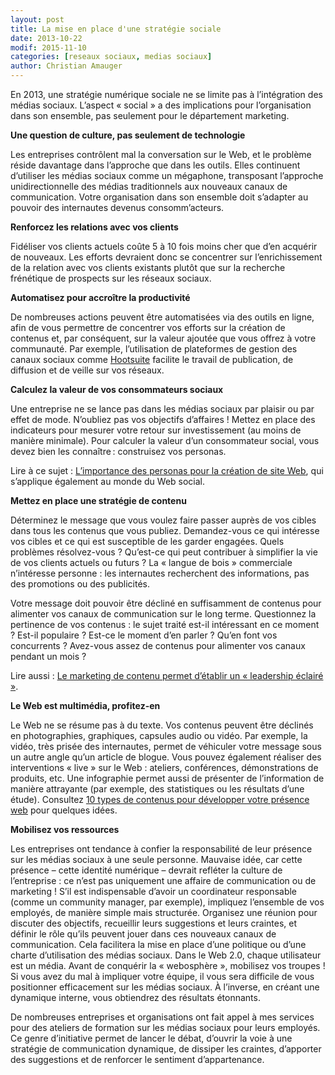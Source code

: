 ```yaml
---
layout: post
title: La mise en place d'une stratégie sociale
date: 2013-10-22
modif: 2015-11-10
categories: [reseaux sociaux, medias sociaux]
author: Christian Amauger
---
```


En 2013, une stratégie numérique sociale ne se limite pas à l’intégration des médias sociaux. L’aspect « social » a des implications pour l’organisation dans son ensemble, pas seulement pour le département marketing.

**Une question de culture, pas seulement de technologie**

Les entreprises contrôlent mal la conversation sur le Web, et le problème réside davantage dans l’approche que dans les outils. Elles continuent d’utiliser les médias sociaux comme un mégaphone, transposant l’approche unidirectionnelle des médias traditionnels aux nouveaux canaux de communication. Votre organisation dans son ensemble doit s’adapter au pouvoir des internautes devenus consomm’acteurs.

**Renforcez les relations avec vos clients**

Fidéliser vos clients actuels coûte 5 à 10 fois moins cher que d’en acquérir de nouveaux. Les efforts devraient donc se concentrer sur l’enrichissement de la relation avec vos clients existants plutôt que sur la recherche frénétique de prospects sur les réseaux sociaux.

**Automatisez pour accroître la productivité**

De nombreuses actions peuvent être automatisées via des outils en ligne, afin de vous permettre de concentrer vos efforts sur la création de contenus et, par conséquent, sur la valeur ajoutée que vous offrez à votre communauté. Par exemple, l’utilisation de plateformes de gestion des canaux sociaux comme [Hootsuite](http://www.hootsuite.com/) facilite le travail de publication, de diffusion et de veille sur vos réseaux.

**Calculez la valeur de vos consommateurs sociaux**

Une entreprise ne se lance pas dans les médias sociaux par plaisir ou par effet de mode. N’oubliez pas vos objectifs d’affaires ! Mettez en place des indicateurs pour mesurer votre retour sur investissement (au moins de manière minimale). Pour calculer la valeur d’un consommateur social, vous devez bien les connaître : construisez vos personas.

Lire à ce sujet : [L’importance des personas pour la création de site Web](limportance-des-personas-pour-la-creation-de-site-web.html), qui s’applique également au monde du Web social.

**Mettez en place une stratégie de contenu**

Déterminez le message que vous voulez faire passer auprès de vos cibles dans tous les contenus que vous publiez. Demandez-vous ce qui intéresse vos cibles et ce qui est susceptible de les garder engagées. Quels problèmes résolvez-vous ? Qu’est-ce qui peut contribuer à simplifier la vie de vos clients actuels ou futurs ? La « langue de bois » commerciale n’intéresse personne : les internautes recherchent des informations, pas des promotions ou des publicités.

Votre message doit pouvoir être décliné en suffisamment de contenus pour alimenter vos canaux de communication sur le long terme. Questionnez la pertinence de vos contenus : le sujet traité est-il intéressant en ce moment ? Est-il populaire ? Est-ce le moment d’en parler ? Qu’en font vos concurrents ? Avez-vous assez de contenus pour alimenter vos canaux pendant un mois ?

Lire aussi : [Le marketing de contenu permet d’établir un « leadership éclairé »](le-marketing-de-contenu-permet-detablir-un-leadership-eclaire.html).

**Le Web est multimédia, profitez-en**

Le Web ne se résume pas à du texte. Vos contenus peuvent être déclinés en photographies, graphiques, capsules audio ou vidéo. Par exemple, la vidéo, très prisée des internautes, permet de véhiculer votre message sous un autre angle qu’un article de blogue. Vous pouvez également réaliser des interventions « live » sur le Web : ateliers, conférences, démonstrations de produits, etc. Une infographie permet aussi de présenter de l’information de manière attrayante (par exemple, des statistiques ou les résultats d’une étude). Consultez [10 types de contenus pour développer votre présence web](10-types-de-contenus-pour-developper-votre-presence-web.html) pour quelques idées.

**Mobilisez vos ressources**

Les entreprises ont tendance à confier la responsabilité de leur présence sur les médias sociaux à une seule personne. Mauvaise idée, car cette présence – cette identité numérique – devrait refléter la culture de l’entreprise : ce n’est pas uniquement une affaire de communication ou de marketing !
S’il est indispensable d’avoir un coordinateur responsable (comme un community manager, par exemple), impliquez l’ensemble de vos employés, de manière simple mais structurée. Organisez une réunion pour discuter des objectifs, recueillir leurs suggestions et leurs craintes, et définir le rôle qu’ils peuvent jouer dans ces nouveaux canaux de communication. Cela facilitera la mise en place d’une politique ou d’une charte d’utilisation des médias sociaux.
Dans le Web 2.0, chaque utilisateur est un média. Avant de conquérir la « webosphère », mobilisez vos troupes ! Si vous avez du mal à impliquer votre équipe, il vous sera difficile de vous positionner efficacement sur les médias sociaux. À l’inverse, en créant une dynamique interne, vous obtiendrez des résultats étonnants.

De nombreuses entreprises et organisations ont fait appel à mes services pour des ateliers de formation sur les médias sociaux pour leurs employés. Ce genre d’initiative permet de lancer le débat, d’ouvrir la voie à une stratégie de communication dynamique, de dissiper les craintes, d’apporter des suggestions et de renforcer le sentiment d’appartenance.
